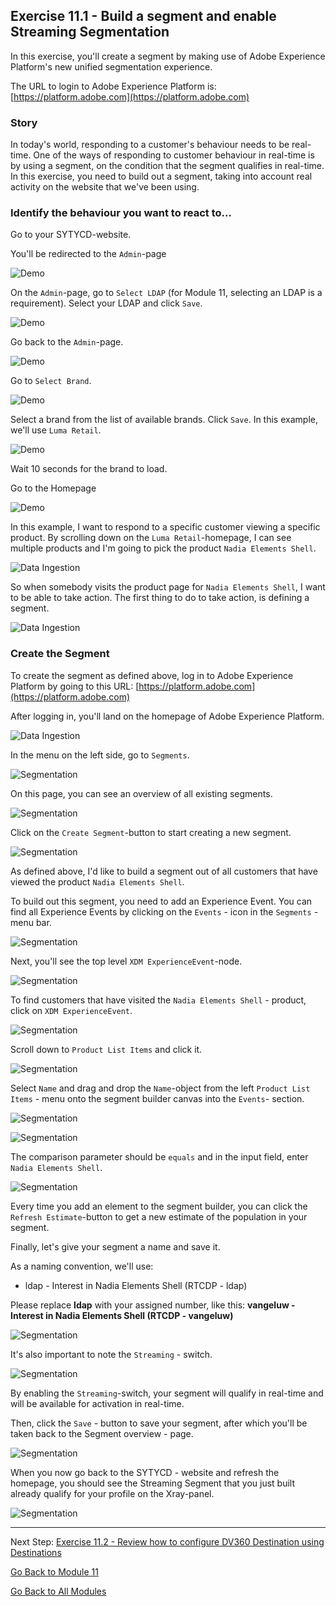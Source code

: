 ## Exercise 11.1 - Build a segment and enable Streaming Segmentation

In this exercise, you'll create a segment by making use of Adobe Experience Platform's new unified segmentation experience.

The URL to login to Adobe Experience Platform is: [https://platform.adobe.com](https://platform.adobe.com)

### Story

In today's world, responding to a customer's behaviour needs to be real-time. One of the ways of responding to customer behaviour in real-time is by using a segment, on the condition that the segment qualifies in real-time. In this exercise, you need to build out a segment, taking into account real activity on the website that we've been using. 

### Identify the behaviour you want to react to...

Go to your SYTYCD-website.

You'll be redirected to the ``Admin``-page

![Demo](./images/1.png)
  
On the ``Admin``-page, go to ``Select LDAP`` (for Module 11, selecting an LDAP is a requirement). Select your LDAP and click ``Save``.

![Demo](./images/ldap.png)

Go back to the ``Admin``-page.

![Demo](./images/1.png)

Go to ``Select Brand``.
  
![Demo](./images/2.png)
  
Select a brand from the list of available brands. Click ``Save``. In this example, we'll use ``Luma Retail``.
  
![Demo](./images/3.png)
  
Wait 10 seconds for the brand to load.
  
Go to the Homepage

![Demo](./images/lb_home.png)

In this example, I want to respond to a specific customer viewing a specific product. 
By scrolling down on the ``Luma Retail``-homepage, I can see multiple products and I'm going to pick the product ``Nadia Elements Shell``.

![Data Ingestion](./images/homenadia.png)

So when somebody visits the product page for ``Nadia Elements Shell``, I want to be able to take action. The first thing to do to take action, is defining a segment.

![Data Ingestion](./images/homenadiapp.png)

### Create the Segment

To create the segment as defined above, log in to Adobe Experience Platform by going to this URL: [https://platform.adobe.com](https://platform.adobe.com)

After logging in, you'll land on the homepage of Adobe Experience Platform.

![Data Ingestion](./images/home.png)

In the menu on the left side, go to ```Segments```.

![Segmentation](./images/menuseg.png)

On this page, you can see an overview of all existing segments.

![Segmentation](./images/segmentation.png)

Click on the ``Create Segment``-button to start creating a new segment.

![Segmentation](./images/createnewsegment.png)

As defined above, I'd like to build a segment out of all customers that have viewed the product ``Nadia Elements Shell``.

To build out this segment, you need to add an Experience Event. You can find all Experience Events by clicking on the ```Events``` - icon in the ```Segments``` - menu bar.

![Segmentation](./images/findee.png)

Next, you'll see the top level ``XDM ExperienceEvent``-node.

![Segmentation](./images/see.png)

To find customers that have visited the ```Nadia Elements Shell``` - product, click on ```XDM ExperienceEvent```.

![Segmentation](./images/comm_pv.png)

Scroll down to ```Product List Items``` and click it.

![Segmentation](./images/comm_pv1.png)

Select ```Name``` and drag and drop the ```Name```-object from the left ```Product List Items``` - menu onto the segment builder canvas into the ```Events```- section.

![Segmentation](./images/eewebpdtlname1.png)

![Segmentation](./images/eewebpdtlname.png)

The comparison parameter should be ```equals``` and in the input field, enter ```Nadia Elements Shell```.

![Segmentation](./images/pv.png)

Every time you add an element to the segment builder, you can click the ``Refresh Estimate``-button to get a new estimate of the population in your segment.

Finally, let's give your segment a name and save it.

As a naming convention, we'll use:

  * ldap - Interest in Nadia Elements Shell (RTCDP - ldap)

Please replace **ldap** with your assigned number, like this:
**vangeluw - Interest in Nadia Elements Shell (RTCDP - vangeluw)**

![Segmentation](./images/segmentname.png)

It's also important to note the ``Streaming`` - switch.

![Segmentation](./images/streaming.png)

By enabling the ``Streaming``-switch, your segment will qualify in real-time and will be available for activation in real-time.

Then, click the ```Save``` - button to save your segment, after which you'll be taken back to the Segment overview - page.

![Segmentation](./images/savedsegment.png)

When you now go back to the SYTYCD - website and refresh the homepage, you should see the Streaming Segment that you just built already qualify for your profile on the Xray-panel.

![Segmentation](./images/xraystrseg.png)

---

Next Step: [Exercise 11.2 - Review how to configure DV360 Destination using Destinations](./ex2.md)

[Go Back to Module 11](./README.md)

[Go Back to All Modules](../README.md)
